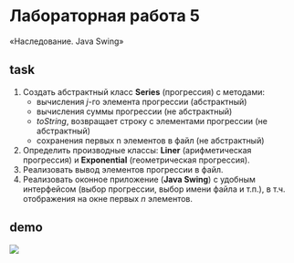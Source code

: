 # Лабораторная работа 5
«Наследование. Java Swing»

## task
1. Создать абстрактный класс **Series** (прогрессия) с методами:
	* вычисления *j*-го элемента прогрессии (абстрактный)
	* вычисления суммы прогрессии (не абстрактный)
	* *toString*, возвращает строку с элементами прогрессии (не абстрактный)
	* сохранения первых n элементов в файл (не абстрактный)
2. Определить производные классы: **Liner** (арифметическая прогрессия) и **Exponential** (геометрическая прогрессия). 
3. Реализовать вывод элементов прогрессии в файл.
4. Реализовать оконное приложение (**Java Swing**) с удобным интерфейсом (выбор прогрессии, выбор имени файла и т.п.), в т.ч. отображения на окне первых *n* элементов.

## demo
<img src="http://res.cloudinary.com/dzsjwgjii/image/upload/v1486811648/javas3lab5.png"/>